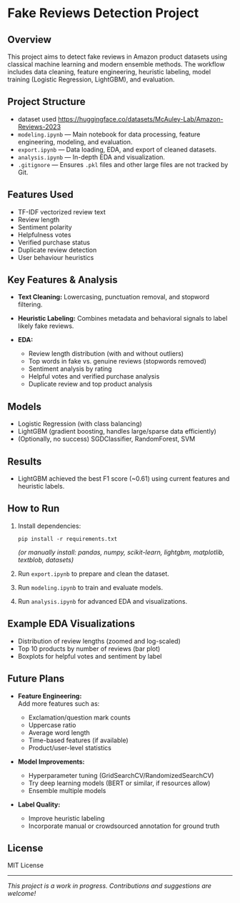 # Fake Reviews Detection Project

## Overview

This project aims to detect fake reviews in Amazon product datasets using classical machine learning and modern ensemble methods. 
The workflow includes data cleaning, feature engineering, heuristic labeling, model training (Logistic Regression, LightGBM), and evaluation.

## Project Structure
- dataset used https://huggingface.co/datasets/McAuley-Lab/Amazon-Reviews-2023 
- `modeling.ipynb` — Main notebook for data processing, feature engineering, modeling, and evaluation.
- `export.ipynb` — Data loading, EDA, and export of cleaned datasets.
- `analysis.ipynb` — In-depth EDA and visualization.
- `.gitignore` — Ensures `.pkl` files and other large files are not tracked by Git.


## Features Used

- TF-IDF vectorized review text
- Review length
- Sentiment polarity
- Helpfulness votes
- Verified purchase status
- Duplicate review detection
- User behaviour heuristics
  
## Key Features & Analysis

- **Text Cleaning:** Lowercasing, punctuation removal, and stopword filtering.
    
- **Heuristic Labeling:** Combines metadata and behavioral signals to label likely fake reviews.
- **EDA:**  
  - Review length distribution (with and without outliers)
  - Top words in fake vs. genuine reviews (stopwords removed)
  - Sentiment analysis by rating
  - Helpful votes and verified purchase analysis
  - Duplicate review and top product analysis

## Models

- Logistic Regression (with class balancing)
- LightGBM (gradient boosting, handles large/sparse data efficiently)
- (Optionally, no success) SGDClassifier, RandomForest, SVM

## Results

- LightGBM achieved the best F1 score (~0.61) using current features and heuristic labels.

## How to Run

1. Install dependencies:
    ```
    pip install -r requirements.txt
    ```
    *(or manually install: pandas, numpy, scikit-learn, lightgbm, matplotlib, textblob, datasets)*

2. Run `export.ipynb` to prepare and clean the dataset.
3. Run `modeling.ipynb` to train and evaluate models.
4. Run `analysis.ipynb` for advanced EDA and visualizations.

## Example EDA Visualizations

- Distribution of review lengths (zoomed and log-scaled)
- Top 10 products by number of reviews (bar plot)
- Boxplots for helpful votes and sentiment by label

## Future Plans

- **Feature Engineering:**  
  Add more features such as:
  - Exclamation/question mark counts
  - Uppercase ratio
  - Average word length
  - Time-based features (if available)
  - Product/user-level statistics

- **Model Improvements:**  
  - Hyperparameter tuning (GridSearchCV/RandomizedSearchCV)
  - Try deep learning models (BERT or similar, if resources allow)
  - Ensemble multiple models

- **Label Quality:**  
  - Improve heuristic labeling
  - Incorporate manual or crowdsourced annotation for ground truth


## License

MIT License

---

*This project is a work in progress. Contributions and suggestions are welcome!*
